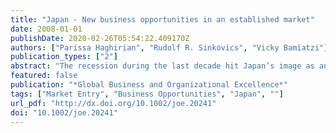 ```yaml
---
title: "Japan - New business opportunities in an established market"
date: 2008-01-01
publishDate: 2020-02-26T05:54:22.409170Z
authors: ["Parissa Haghirian", "Rudolf R. Sinkovics", "Vicky Bamiatzi"]
publication_types: ["2"]
abstract: "The recession during the last decade hit Japan’s image as an economic powerhouse hard. It added a layer of skepticism to the already existing difficulties in coping with tariff and non-tariff entry barriers as well as cultural and business differences. However, even against the background of strong economic transformations in countries such as India and especially China and a strong enthusiasm in dealing with these upcoming economies, it should not be forgotten that Japan is still the world’s second largest economy in terms of GDP. Japan offers an array of business opportunities for foreign investors. As employment and other traditions are under pressure from a young generation more in tune with western culture and ideas, the Japanese triad-market allows for a promising future. This article aims to initiate managers, who wish to extend their market reach, to the tremendous opportunities of the Japanese market. We unveil cultural particulars and challenges for foreign businesses that allow for a refreshed look into the economic miracle of the second half of the twentieth century."
featured: false
publication: "*Global Business and Organizational Excellence*"
tags: ["Market Entry", "Business Opportunities", "Japan", ""]
url_pdf: "http://dx.doi.org/10.1002/joe.20241"
doi: "10.1002/joe.20241"
---
```



